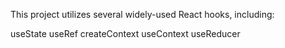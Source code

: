 This project utilizes several widely-used React hooks, including:

useState
useRef
createContext
useContext
useReducer